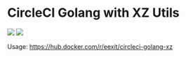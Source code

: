 # CircleCI Golang with XZ Utils

[![](https://images.microbadger.com/badges/version/eexit/circleci-golang-xz:1.10.2.svg)](https://microbadger.com/images/eexit/circleci-golang-xz:1.10.2 "Get your own version badge on microbadger.com") [![](https://images.microbadger.com/badges/image/eexit/circleci-golang-xz:1.10.2.svg)](https://microbadger.com/images/eexit/circleci-golang-xz:1.10.2 "Get your own image badge on microbadger.com")

Usage: https://hub.docker.com/r/eexit/circleci-golang-xz